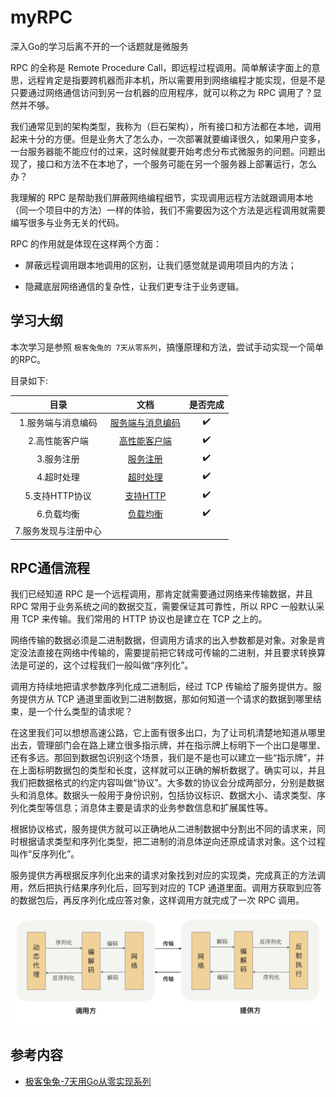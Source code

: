 # myRPC
深入Go的学习后离不开的一个话题就是微服务

RPC 的全称是 Remote Procedure Call，即远程过程调用。简单解读字面上的意思，远程肯定是指要跨机器而非本机，所以需要用到网络编程才能实现，但是不是只要通过网络通信访问到另一台机器的应用程序，就可以称之为 RPC 调用了？显然并不够。

我们通常见到的架构类型，我称为（巨石架构），所有接口和方法都在本地，调用起来十分的方便。但是业务大了怎么办，一次部署就要编译很久，如果用户变多，一台服务器能不能应付的过来，这时候就要开始考虑分布式微服务的问题。问题出现了，接口和方法不在本地了，一个服务可能在另一个服务器上部署运行，怎么办？

我理解的 RPC 是帮助我们屏蔽网络编程细节，实现调用远程方法就跟调用本地（同一个项目中的方法）一样的体验，我们不需要因为这个方法是远程调用就需要编写很多与业务无关的代码。

RPC 的作用就是体现在这样两个方面：

+ 屏蔽远程调用跟本地调用的区别，让我们感觉就是调用项目内的方法；

+ 隐藏底层网络通信的复杂性，让我们更专注于业务逻辑。



## 学习大纲

本次学习是参照 `极客兔兔的 7天从零系列`，搞懂原理和方法，尝试手动实现一个简单的RPC。

目录如下:

|         目录         |                             文档                             | 是否完成 |
| :------------------: | :----------------------------------------------------------: | :------: |
|  1.服务端与消息编码  | [服务端与消息编码](https://github.com/Yefangbiao/rpc/tree/main/myRPC/doc/1-消息编码与服务端.md) |    ✔️     |
|    2.高性能客户端    | [高性能客户端](https://github.com/Yefangbiao/rpc/tree/main/myRPC/doc/2-高性能客户端.md) |    ✔️     |
|      3.服务注册      | [服务注册](https://github.com/Yefangbiao/rpc/tree/main/myRPC/doc/3-服务注册.md) |    ✔️     |
|      4.超时处理      | [超时处理](https://github.com/Yefangbiao/rpc/tree/main/myRPC/doc/4-超时处理.md) |    ✔️     |
|    5.支持HTTP协议    | [支持HTTP](https://github.com/Yefangbiao/rpc/tree/main/myRPC/doc/5-支持HTTP协议.md) |    ✔️     |
|      6.负载均衡      | [负载均衡](https://github.com/Yefangbiao/rpc/tree/main/myRPC/doc/6-负载均衡.md) |    ✔️     |
| 7.服务发现与注册中心 |                                                              |          |



## RPC通信流程

我们已经知道 RPC 是一个远程调用，那肯定就需要通过网络来传输数据，并且 RPC 常用于业务系统之间的数据交互，需要保证其可靠性，所以 RPC 一般默认采用 TCP 来传输。我们常用的 HTTP 协议也是建立在 TCP 之上的。

网络传输的数据必须是二进制数据，但调用方请求的出入参数都是对象。对象是肯定没法直接在网络中传输的，需要提前把它转成可传输的二进制，并且要求转换算法是可逆的，这个过程我们一般叫做“序列化”。

调用方持续地把请求参数序列化成二进制后，经过 TCP 传输给了服务提供方。服务提供方从 TCP 通道里面收到二进制数据，那如何知道一个请求的数据到哪里结束，是一个什么类型的请求呢？

在这里我们可以想想高速公路，它上面有很多出口，为了让司机清楚地知道从哪里出去，管理部门会在路上建立很多指示牌，并在指示牌上标明下一个出口是哪里、还有多远。那回到数据包识别这个场景，我们是不是也可以建立一些“指示牌”，并在上面标明数据包的类型和长度，这样就可以正确的解析数据了。确实可以，并且我们把数据格式的约定内容叫做“协议”。大多数的协议会分成两部分，分别是数据头和消息体。数据头一般用于身份识别，包括协议标识、数据大小、请求类型、序列化类型等信息；消息体主要是请求的业务参数信息和扩展属性等。

根据协议格式，服务提供方就可以正确地从二进制数据中分割出不同的请求来，同时根据请求类型和序列化类型，把二进制的消息体逆向还原成请求对象。这个过程叫作“反序列化”。

服务提供方再根据反序列化出来的请求对象找到对应的实现类，完成真正的方法调用，然后把执行结果序列化后，回写到对应的 TCP 通道里面。调用方获取到应答的数据包后，再反序列化成应答对象，这样调用方就完成了一次 RPC 调用。

![image-20210521195612055](README.assets/image-20210521195612055.png)



## 参考内容

+ [极客兔兔-7天用Go从零实现系列](https://github.com/geektutu/7days-golang)

